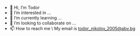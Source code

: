 - 👋 Hi, I’m Todor
- 👀 I’m interested in ...
- 🌱 I’m currently learning ...
- 💞️ I’m looking to collaborate on ...
- 📫 How to reach me \ My email is todor_nikolov_2005@abv.bg


<!---
Nikolovv23/Nikolovv23 is a ✨ special ✨ repository because its `README.md` (this file) appears on your GitHub profile.
You can click the Preview link to take a look at your changes.
--->
